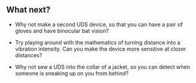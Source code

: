 ## What next?

- Why not make a second UDS device, so that you can have a pair of gloves and have binocular bat vision?

- Try playing around with the mathematics of turning distance into a vibration intensity. Can you make the device more sensitive at closer distances?

- Why not sew a UDS into the collar of a jacket, so you can detect when someone is sneaking up on you from behind?

